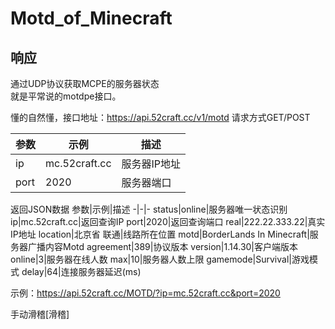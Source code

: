# Motd_of_Minecraft
## 响应 ##

通过UDP协议获取MCPE的服务器状态    
就是平常说的motdpe接口。

懂的自然懂，接口地址：https://api.52craft.cc/v1/motd
请求方式GET/POST

参数|示例|描述
-|-|-
ip|mc.52craft.cc|服务器IP地址
port|2020|服务器端口

返回JSON数据
参数|示例|描述
-|-|-
status|online|服务器唯一状态识别
ip|mc.52craft.cc|返回查询IP
port|2020|返回查询端口
real|222.22.333.22|真实IP地址
location|北京省 联通|线路所在位置
motd|BorderLands In Minecraft|服务器广播内容Motd
agreement|389|协议版本
version|1.14.30|客户端版本
online|3|服务器在线人数
max|10|服务器人数上限
gamemode|Survival|游戏模式
delay|64|连接服务器延迟(ms)

示例：https://api.52craft.cc/MOTD/?ip=mc.52craft.cc&port=2020

手动滑稽[滑稽]
